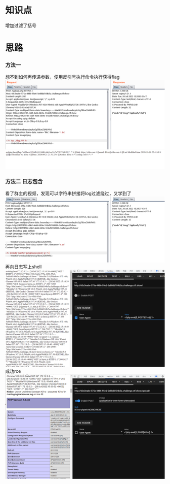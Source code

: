 # 知识点
增加过滤了括号
# 思路
### 方法一
想不到如何再传递参数，便用反引号执行命令执行获得flag<br />![image.png](./images/20231018_0000307497.png)<br />![image.png](./images/20231018_0000308492.png)
### 方法二 日志包含
看了群主的视频，发现可以字符串拼接将log过滤绕过，又学到了<br />![image.png](./images/20231018_0000312681.png)<br />再向日志写上shell<br />![image.png](./images/20231018_0000337073.png)<br />成功rce<br />![image.png](./images/20231018_0000347449.png)
